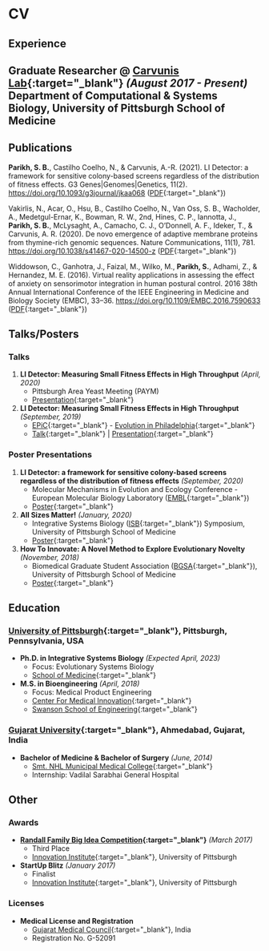 # CV

## Experience
**Graduate Researcher** @ [Carvunis Lab](https://www.csb.pitt.edu/faculty/carvunis/){:target="_blank"} _(August 2017 - Present)_<br>
Department of Computational & Systems Biology, University of Pittsburgh School of Medicine
- 


## Publications
**Parikh, S. B.**, Castilho Coelho, N., & Carvunis, A.-R. (2021). LI Detector: a framework for sensitive colony-based screens regardless of the distribution of fitness effects. G3 Genes&#124;Genomes&#124;Genetics, 11(2). https://doi.org/10.1093/g3journal/jkaa068 ([PDF](https://sauriiiin.github.io/files/papers/Parikh2021.pdf){:target="_blank"}) <br>

Vakirlis, N., Acar, O., Hsu, B., Castilho Coelho, N., Van Oss, S. B., Wacholder, A., Medetgul-Ernar, K., Bowman, R. W., 2nd, Hines, C. P., Iannotta, J., **Parikh, S. B.**, McLysaght, A., Camacho, C. J., O’Donnell, A. F., Ideker, T., & Carvunis, A. R. (2020). De novo emergence of adaptive membrane proteins from thymine-rich genomic sequences. Nature Communications, 11(1), 781. https://doi.org/10.1038/s41467-020-14500-z ([PDF](https://sauriiiin.github.io/files/papers/Vakirlis2020.pdf){:target="_blank"}) <br>

Widdowson, C., Ganhotra, J., Faizal, M., Wilko, M., **Parikh, S.**, Adhami, Z., & Hernandez, M. E. (2016). Virtual reality applications in assessing the effect of anxiety on sensorimotor integration in human postural control. 2016 38th Annual International Conference of the IEEE Engineering in Medicine and Biology Society (EMBC), 33–36. https://doi.org/10.1109/EMBC.2016.7590633 ([PDF](https://sauriiiin.github.io/files/papers/Widdowson2016.pdf){:target="_blank"}) <br>

## Talks/Posters
### Talks
1. **LI Detector: Measuring Small Fitness Effects in High Throughput** _(April, 2020)_ <br>
	- Pittsburgh Area Yeast Meeting (PAYM)
	- [Presentation](https://sauriiiin.github.io/files/presentations/paym.pdf){:target="_blank"}
2. **LI Detector: Measuring Small Fitness Effects in High Throughput** _(September, 2019)_ <br>
	- [EPiC](https://philadelphiaevolut.wixsite.com/epic){:target="_blank"} - [Evolution in Philadelphia](https://philadelphiaevolut.wixsite.com/phillyevolution){:target="_blank"}
	- [Talk](https://youtu.be/JUYhxYGW52E){:target="_blank"} &#124; [Presentation](https://sauriiiin.github.io/files/presentations/epic.pdf){:target="_blank"}

### Poster Presentations
1. **LI Detector: a framework for sensitive colony-based screens regardless of the distribution of fitness effects** _(September, 2020)_
	- Molecular Mechanisms in Evolution and Ecology Conference - European Molecular Biology Laboratory ([EMBL](https://www.embl.org){:target="_blank"})
	- [Poster](https://sauriiiin.github.io/files/posters/embl.pdf){:target="_blank"}
2. **All Sizes Matter!** _(January, 2020)_
	- Integrative Systems Biology ([ISB](https://www.isb.pitt.edu){:target="_blank"}) Symposium, University of Pittsburgh School of Medicine
	- [Poster](https://sauriiiin.github.io/files/posters/isbsymposium.pdf){:target="_blank"}
3. **How To Innovate: A Novel Method to Explore Evolutionary Novelty** _(November, 2018)_
	- Biomedical Graduate Student Association ([BGSA](https://bgsa-pitt.squarespace.com){:target="_blank"}), University of Pittsburgh School of Medicine
	- [Poster](https://sauriiiin.github.io/files/posters/bgsa.pdf){:target="_blank"}

## Education
### [University of Pittsburgh](https://www.pitt.edu){:target="_blank"}, Pittsburgh, Pennsylvania, USA
- **Ph.D. in Integrative Systems Biology** _(Expected April, 2023)_ <br>
	- Focus: Evolutionary Systems Biology
	- [School of Medicine](https://somgrad.pitt.edu){:target="_blank"}
- **M.S. in Bioengineering** _(April, 2018)_ <br>
	- Focus: Medical Product Engineering
	- [Center For Medical Innovation](https://www.engineering.pitt.edu/cmi/){:target="_blank"}
	- [Swanson School of Engineering](https://www.engineering.pitt.edu){:target="_blank"}

### [Gujarat University](https://www.gujaratuniversity.ac.in){:target="_blank"}, Ahmedabad, Gujarat, India
- **Bachelor of Medicine & Bachelor of Surgery** _(June, 2014)_ <br>
	- [Smt. NHL Municipal Medical College](http://www.amcmet.org){:target="_blank"}
	- Internship: Vadilal Sarabhai General Hospital

## Other
### Awards
- **[Randall Family Big Idea Competition](https://www.bigidea.pitt.edu/programs/randall-family-big-idea-competition/){:target="_blank"}** _(March 2017)_
	- Third Place
	- [Innovation Institute](https://www.innovation.pitt.edu){:target="_blank"}, University of Pittsburgh
- **StartUp Blitz** _(January 2017)_
	- Finalist
	- [Innovation Institute](https://www.innovation.pitt.edu){:target="_blank"}, University of Pittsburgh

### Licenses
- **Medical License and Registration**
	- [Gujarat Medical Council](http://www.gmcgujarat.org){:target="_blank"}, India
	- Registration No. G-52091